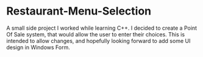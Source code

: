 # Restaurant-Menu-Selection
A small side project I worked while learning C++. I decided to create a Point Of Sale system, that would allow the user to enter their choices. This is intended to allow changes, and hopefully looking forward to add some UI design in Windows Form.
